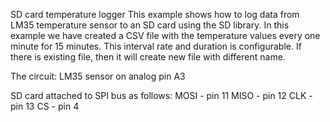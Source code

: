
 SD card temperature logger
 This example shows how to log data from LM35 temperature sensor
 to an SD card using the SD library.
 In this example we have created a CSV file with the temperature values
 every one minute for 15 minutes. This interval rate and duration is configurable.
 If there is existing file, then it will create new file with different name.
 
  
 The circuit:
 LM35 sensor on analog pin A3
 
 SD card attached to SPI bus as follows:
 MOSI - pin 11
 MISO - pin 12
 CLK - pin 13
 CS - pin 4
